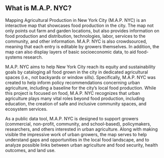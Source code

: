 ## What is M.A.P. NYC?
Mapping Agricultural Production in New York City (M.A.P. NYC) is an interactive map that showcases food production in the city. The map not only points out farm and garden locations, but also provides information on food production and distribution, technologies, labor, services to the community, and other information. M.A.P. NYC is also crowdsourced, meaning that each entry is editable by growers themselves. In addition, the map can also display layers of basic socioeconomic data, to aid food-systems research.

M.A.P. NYC aims to help New York City reach its equity and sustainability goals by cataloging all food grown in the city in dedicated agricultural spaces (i.e., not backyards or window sills). Specifically, M.A.P. NYC was created to help inform policy recommendations concerning urban agriculture, including a baseline for the city’s local food production. While this project is focused on food, M.A.P. NYC recognizes that urban agriculture plays many vital roles beyond food production, including education, the creation of safe and inclusive community spaces, and ecosystem services.

As a public data tool, M.A.P. NYC is designed to support growers (commercial, non-profit, community, and school-based), policymakers, researchers, and others interested in urban agriculture. Along with making visible the impressive work of urban growers, the map serves to help understand gaps and opportunities in the local food landscape, and to analyze possible links between urban agriculture and food security, health outcomes, and land use.
